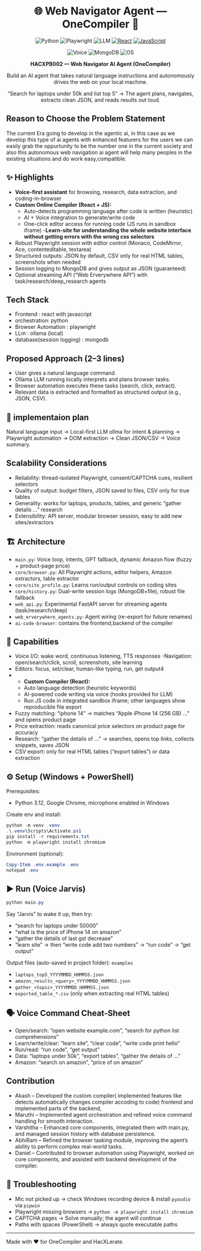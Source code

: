 <div align="center">

# 🌐 Web Navigator Agent — OneCompiler 🚀

![Python](https://img.shields.io/badge/Python-3.12-blue?logo=python&logoColor=white)
 ![Playwright](https://img.shields.io/badge/Playwright-Automation-45ba4b?logo=playwright&logoColor=white)
![LLM](https://img.shields.io/badge/LLM-Ollama-8a2be2)
[![React](https://img.shields.io/badge/react-61DAFB?logo=react&logoColor=white)](https://reactjs.org)
[![JavaScript](https://img.shields.io/badge/javascript-F7DF1E?logo=javascript&logoColor=black)](https://developer.mozilla.org/en-US/docs/Web/JavaScript)

![Voice](https://img.shields.io/badge/Voice-PyAudio%20%7C%20SpeechRecognition-ff9800)
![MongoDB](https://img.shields.io/badge/MongoDB-Database-4db33d?logo=mongodb&logoColor=white)
![OS](https://img.shields.io/badge/OS-Windows-0078D6?logo=windows&logoColor=white)

**HACXPB002 — Web Navigator AI Agent (OneCompiler)**

Build an AI agent that takes natural language instructions and autonomously drives the web on your local machine.

“Search for laptops under 50k and list top 5” → The agent plans, navigates, extracts clean JSON, and reads results out loud.

</div>

## Reason to Choose the Problem Statement
The current Era going to develop in the agentic ai, in this case as we develop this type of ai agents with enhanced featurers for the users we can easily grab the oppurtunity to be the number one in the current society and also this autonomous web navigation ai agent will help many peoples in the existing situations and do work easy,compatible.

## ✨ Highlights

- **Voice-first assistant** for browsing, research, data extraction, and coding-in-browser
- **Custom Online Compiler (React + JS):**
  - Auto-detects programming language after code is written (heuristic)
  - AI + Voice integration to generate/write code
  - One-click editor access for running code (JS runs in sandbox iframe)
-**Learn-site for understanding the whole website interface without getting errors with the wrong css selectors**
- Robust Playwright session with editor control (Monaco, CodeMirror, Ace, contenteditable, textarea)
- Structured outputs: JSON by default, CSV only for real HTML tables, screenshots when needed
- Session logging to MongoDB  and gives output as   JSON (guaranteed)
- Optional streaming API (“Web Erverywhere API”) with task/research/deep_research agents

## Tech Stack 
- Frontend : react with javascript
- orchestration: python
- Browser Automation : playwright
- LLm : ollama (local)
- database(session logging) : mongodb

## Proposed Approach (2–3 lines)

- User gives a natural language command.
- Ollama LLM running locally interprets and plans browser tasks.
- Browser automation executes these tasks (search, click, extract).
- Relevant data is extracted and formatted as structured output (e.g., JSON, CSV).


## 🧠 implementaion plan

Natural language input  → Local-first LLM ollma for intent & planning → Playwright automation → DOM extraction → Clean JSON/CSV → Voice summary.

## Scalability Considerations 
- Reliability: thread-isolated Playwright, consent/CAPTCHA cues, resilient selectors
- Quality of output: budget filters, JSON saved to files, CSV only for true tables
- Generality: works for laptops, products, tables, and generic “gather details …” research
- Extensibility: API server, modular browser session, easy to add new sites/extractors

## 🏗️ Architecture

- `main.py`: Voice loop, intents, GPT fallback, dynamic Amazon flow (fuzzy + product-page price)
- `core/browser.py`: All Playwright actions, editor helpers, Amazon extractors, table extractor
- `core/site_profile.py`: Learns run/output controls on coding sites
- `core/history.py`: Dual-write session logs (MongoDB+file), robust file fallback
- `web_api.py`: Experimental FastAPI server for streaming agents (task/research/deep)
- `web_erverywhere_agents.py`: Agent wiring (re-export for future renames)
- `ai-code-browser`: contains the frontend,backend of the compiler 

## 🔑 Capabilities

- Voice I/O: wake word, continuous listening, TTS responses
-Navigation: open/search/click, scroll, screenshots, site learning
- Editors: focus, set/clear, human-like typing, run, get output4
- - **Custom Compiler (React):**
  - Auto language detection (heuristic keywords)
  - AI-powered code writing via voice (hooks provided for LLM)
  - Run JS code in integrated sandbox iframe; other languages show reproducible file export
- Fuzzy matching: “iphone 14” → matches “Apple iPhone 14 (256 GB) …” and opens product page
- Price extraction: reads canonical price selectors on product page for accuracy
- Research: “gather the details of …” → searches, opens top links, collects snippets, saves JSON
- CSV export: only for real HTML tables (“export tables”) or data extraction 

## ⚙️ Setup (Windows + PowerShell)

Prerequisites:
- Python 3.12, Google Chrome, microphone enabled in Windows

Create env and install:

```powershell
python -m venv .venv
.\.venv\Scripts\Activate.ps1
pip install -r requirements.txt
python -m playwright install chromium
```

Environment (optional):

```powershell
Copy-Item .env.example .env
notepad .env

```

## ▶️ Run (Voice Jarvis)

```powershell
python main.py
```

Say “Jarvis” to wake it up, then try:
- “search for laptops under 50000”
- “what is the price of iPhone 14 on amazon”
- “gather the details of last gst decrease”
- “learn site” → then “write code add two numbers” → “run code” → “get output”

Output files (auto-saved in project folder):
`examples`
- `laptops_top5_YYYYMMDD_HHMMSS.json`
- `amazon_results_<query>_YYYYMMDD_HHMMSS.json`
- `gather_<topic>_YYYYMMDD_HHMMSS.json`
- `exported_table_*.csv` (only when extracting real HTML tables)

## 🗣️ Voice Command Cheat‑Sheet

- Open/search: “open website example.com”, “search for python list comprehensions”
- Learn/write/clear: “learn site”, “clear code”, “write code print hello”
- Run/read: “run code”, “get output”
- Data: “laptops under 50k”, “export tables”, “gather the details of …”
- Amazon: “search <product> on amazon”, “price of <product> on amazon”

## Contribution

- Akash – Developed the custom compiler( implemented features like detects automatically changes compiler accoding to code) frontend and implemented parts of the backend, 
- Maruthi – Implemented agent orchestration and refined voice command handling for smooth interaction.
- Varshitha – Enhanced core components, integrated them with main.py, and managed session history with database persistence.
- AbhiRam – Refined the browser tasking module, improving the agent’s ability to perform complex real-world tasks.
- Daniel – Contributed to browser automation using Playwright, worked on core components, and assisted with backend development of the compiler.

## 🧪 Troubleshooting

- Mic not picked up → check Windows recording device & install `pyaudio` via `pipwin`
- Playwright missing browsers → `python -m playwright install chromium`
- CAPTCHA pages → Solve manually; the agent will continue
- Paths with spaces (PowerShell) → always quote executable paths



---

Made with ❤️ for OneCompiler and HacXLerate. 
